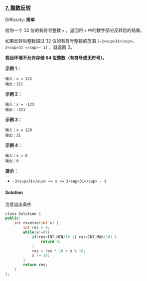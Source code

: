 ### [7\. 整数反转](https://leetcode-cn.com/problems/reverse-integer/)

Difficulty: **简单**


给你一个 32 位的有符号整数 `x` ，返回将 `x` 中的数字部分反转后的结果。

如果反转后整数超过 32 位的有符号整数的范围 `[−2<sup>31</sup>,  2<sup>31 </sup>− 1]` ，就返回 0。

**假设环境不允许存储 64 位整数（有符号或无符号）。**

**示例 1：**

```
输入：x = 123
输出：321
```

**示例 2：**

```
输入：x = -123
输出：-321
```

**示例 3：**

```
输入：x = 120
输出：21
```

**示例 4：**

```
输入：x = 0
输出：0
```

**提示：**

*   `-2<sup>31</sup> <= x <= 2<sup>31</sup> - 1`


#### Solution

注意溢出条件

```cpp
​class Solution {
public:
    int reverse(int x) {
        int res = 0;
        while(x!=0){
            if(res<INT_MIN/10 || res>INT_MAX/10) {
                return 0;
            }
            res = res * 10 + x % 10;
            x /= 10;
        }
        return res;
    }
};
```